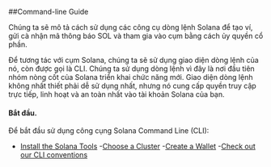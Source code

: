 ##Command-line Guide

Chúng ta sẽ mô tả cách sử dụng các công cụ dòng lệnh Solana để tạo ví, gửi cà nhận mã thông báo SOL và tham gia vào cụm bằng cách ủy quyền cổ phần.

Để tương tác với cụm Solana, chúng ta sẽ sử dụng giao diện dòng lệnh của nó, còn được gọi là CLI. Chúng ta sử dụng dòng lệnh vì đây là nơi đầu tiên nhóm nòng cốt của Solana triển khai chức năng mới. Giao diện dòng lệnh không nhất thiết phải dễ sử dụng nhất, nhưng nó cung cấp quyền truy cập trực tiếp, linh hoạt và an toàn nhất vào tài khoản Solana của bạn.

#### Bắt đầu.
Để bắt đầu sử dụng công cụng Solana Command Line (CLI):
- [Install the Solana Tools](https://docs.solana.com/cli/install-solana-cli-tools)
-[Choose a Cluster](https://docs.solana.com/cli/choose-a-cluster)
-[Create a Wallet](https://docs.solana.com/wallet-guide/cli)
-[Check out our CLI conventions](https://docs.solana.com/cli/conventions)
